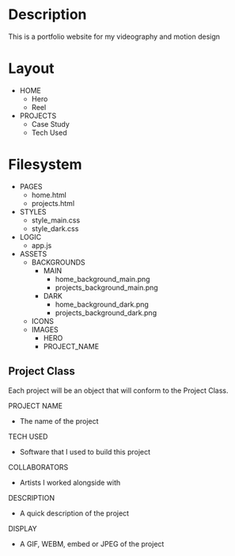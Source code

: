 # Description
This is a portfolio website for my videography and motion design 

# Layout
- HOME
  - Hero
  - Reel
- PROJECTS
  - Case Study
  - Tech Used

# Filesystem
- PAGES
  - home.html
  - projects.html
- STYLES
  - style_main.css
  - style_dark.css
- LOGIC
  - app.js
- ASSETS
  - BACKGROUNDS
    - MAIN
      - home_background_main.png
      - projects_background_main.png
    - DARK
      - home_background_dark.png
      - projects_background_dark.png
  - ICONS
  - IMAGES
    - HERO
    - PROJECT_NAME


## Project Class
Each project will be an object that will conform to the Project Class.

PROJECT NAME
  - The name of the project

TECH USED
  - Software that I used to build this project

COLLABORATORS
  - Artists I worked alongside with

DESCRIPTION
  - A quick description of the project

DISPLAY
  - A GIF, WEBM, embed or JPEG of the project
